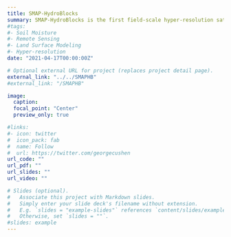 ```yaml
---
title: SMAP-HydroBlocks
summary: SMAP-HydroBlocks is the first field-scale hyper-resolution satellite-based surface soil moisture dataset at 30-m resolution over the continental United States. Learn more about it [here](../../SMAPHB).
#tags:
#- Soil Moisture
#- Remote Sensing
#- Land Surface Modeling
#- Hyper-resolution
date: "2021-04-17T00:00:00Z"

# Optional external URL for project (replaces project detail page).
external_link: "../../SMAPHB"
#external_link: "/SMAPHB"

image:
  caption: 
  focal_point: "Center"
  preview_only: true

#links:
#- icon: twitter
#  icon_pack: fab
#  name: Follow
#  url: https://twitter.com/georgecushen
url_code: ""
url_pdf: ""
url_slides: ""
url_video: ""

# Slides (optional).
#   Associate this project with Markdown slides.
#   Simply enter your slide deck's filename without extension.
#   E.g. `slides = "example-slides"` references `content/slides/example-slides.md`.
#   Otherwise, set `slides = ""`.
#slides: example
---
```



